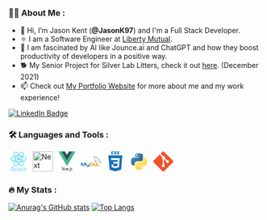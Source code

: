 ### :man_technologist: About Me :
- 👋 Hi, I’m Jason Kent (<strong>@JasonK97</strong>) and I'm a Full Stack Developer.
- ⚛ I am a Software Engineer at <a href="https://www.libertymutual.com/" target="_blank">Liberty Mutual</a>.
- 🧠 I am fascinated by AI like Jounce.ai and ChatGPT and how they boost productivity of developers in a positive way.
- 🐕 My Senior Project for Silver Lab Litters, check it out <a href="https://react-firebase-blog-e46b3.web.app/" target="_blank">here</a>. (December 2021)
- 📫 Check out <a href="https://jasonkent.dev/" target="_blank">My Portfolio Website</a> for more about me and my work experience!
<!-- - ⚛ I Lead Full Stack Development for <a href="https://leisuretimeinc.com/" target="_blank">Leisure Time Inc.</a> using React.js and Next.js! -->

<div id="badges">
  <a href="https://www.linkedin.com/in/jasonbkent/">
    <img src="https://img.shields.io/badge/LinkedIn-blue?style=for-the-badge&logo=linkedin&logoColor=white" alt="LinkedIn Badge"/>
  </a>
<!--   <img src="https://komarev.com/ghpvc/?username=JasonK97&style=flat-square&color=blue" alt=""/> -->
</div>

### :hammer_and_wrench: Languages and Tools :
<div>
  <img src="https://github.com/devicons/devicon/blob/master/icons/react/react-original-wordmark.svg" title="React" alt="React" width="40" height="40"/>&nbsp;
  <img src="https://cdn.jsdelivr.net/gh/devicons/devicon/icons/nextjs/nextjs-original.svg" title="Next" **alt="Next" width="40" height="40"/>&nbsp;
  <img src="https://github.com/devicons/devicon/blob/master/icons/vuejs/vuejs-original-wordmark.svg" title="Vuejs" alt="Vue.js" width="40" height="40"/>&nbsp;
  <img src="https://github.com/devicons/devicon/blob/master/icons/mysql/mysql-original-wordmark.svg"  title="MySQL" alt="MySQL" width="40" height="40"/>&nbsp;
  <img src="https://github.com/devicons/devicon/blob/master/icons/css3/css3-plain-wordmark.svg"  title="CSS3" alt="CSS" width="40" height="40"/>&nbsp;
  <img src="https://github.com/devicons/devicon/blob/master/icons/python/python-original.svg" title="Python" alt="Python" width="40" height="40"/>&nbsp;
  <img src="https://github.com/devicons/devicon/blob/master/icons/git/git-original.svg" title="Git" **alt="Git" width="40" height="40"/>
</div>

### :fire: My Stats :
[![Anurag's GitHub stats](https://github-readme-stats.vercel.app/api?username=JasonK97&show_icons=true&theme=transparent)](https://github.com/anuraghazra/github-readme-stats)
[![Top Langs](https://github-readme-stats.vercel.app/api/top-langs/?username=JasonK97&layout=compact&theme=transparent)](https://github.com/anuraghazra/github-readme-stats)
